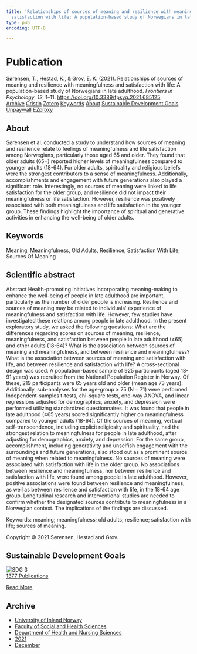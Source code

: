 ```yaml
---
title: 'Relationships of sources of meaning and resilience with meaningfulness and
  satisfaction with life: A population-based study of Norwegians in late adulthood'
type: pub
encoding: UTF-8

---
```

<h1>Publication</h1>
<article id="csl-bib-container-4CCUDWXX" class="csl-bib-container">
  <div class="csl-bib-body"> <div class="csl-entry">Sørensen, T., Hestad, K., &#38; Grov, E. K. (2021). Relationships of sources of meaning and resilience with meaningfulness and satisfaction with life: A population-based study of Norwegians in late adulthood. <i>Frontiers in Psychology</i>, <i>12</i>, 1–11. <a href="https://doi.org/10.3389/fpsyg.2021.685125">https://doi.org/10.3389/fpsyg.2021.685125</a></div> </div>
  <div class="csl-bib-buttons">
    <a href="#taxonomy-article-4CCUDWXX" alt="archive" class="csl-bib-button">Archive</a>
    <a href="https://app.cristin.no/results/show.jsf?id=1963965" alt="Cristin" class="csl-bib-button">Cristin</a>
    <a href="http://zotero.org/groups/5881554/items/4CCUDWXX" alt="Zotero" class="csl-bib-button">Zotero</a>
    <a href="#keywords-article-4CCUDWXX" alt="keywords" class="csl-bib-button">Keywords</a>
    <a href="#about-article-4CCUDWXX" alt="about_pub" class="csl-bib-button">About</a>
    <a href="#sdg-article-4CCUDWXX" alt="sdg" class="csl-bib-button">Sustainable Development Goals</a>
    <a href="https://www.frontiersin.org/articles/10.3389/fpsyg.2021.685125/pdf" alt="Unpaywall" class="csl-bib-button">Unpaywall</a>
    <a href="https://www.frontiersin.org/articles/10.3389/fpsyg.2021.685125/pdf" alt="EZproxy" class="csl-bib-button">EZproxy</a>
  </div>
  <div id="csl-bib-meta-container-4CCUDWXX"></div>
</article>
<div id="csl-bib-meta-4CCUDWXX" class="csl-bib-meta">
  <article id="about-article-4CCUDWXX" class="about_pub-article">
    <h1>About</h1>
    Sørensen et al. conducted a study to understand how sources of meaning and resilience relate to feelings of meaningfulness and life satisfaction among Norwegians, particularly those aged 65 and older. They found that older adults (65+) reported higher levels of meaningfulness compared to younger adults (18-64). For older adults, spirituality and religious beliefs were the strongest contributors to a sense of meaningfulness. Additionally, accomplishments and engagement with future generations also played a significant role. Interestingly, no sources of meaning were linked to life satisfaction for the older group, and resilience did not impact their meaningfulness or life satisfaction. However, resilience was positively associated with both meaningfulness and life satisfaction in the younger group. These findings highlight the importance of spiritual and generative activities in enhancing the well-being of older adults.
  </article>
  <article id="keywords-article-4CCUDWXX" class="keywords-article">
    <h1>Keywords</h1>
    Meaning, Meaningfulness, Old Adults, Resilience, Satisfaction With Life, Sources Of Meaning
  </article>
  <article id="abstract-article-4CCUDWXX" class="abstract-article">
    <h1>Scientific abstract</h1>
    Abstract 
Health-promoting initiatives incorporating meaning-making to enhance the well-being of people in late adulthood are important, particularly as the number of older people is increasing. Resilience and sources of meaning may be related to individuals' experience of meaningfulness and satisfaction with life. However, few studies have investigated these relations among people in late adulthood. In the present exploratory study, we asked the following questions: What are the differences regarding scores on sources of meaning, resilience, meaningfulness, and satisfaction between people in late adulthood (≥65) and other adults (18-64)? What is the association between sources of meaning and meaningfulness, and between resilience and meaningfulness? What is the association between sources of meaning and satisfaction with life, and between resilience and satisfaction with life? A cross-sectional design was used. A population-based sample of 925 participants (aged 18-91 years) was recruited from the National Population Register in Norway. Of these, 219 participants were 65 years old and older (mean age 73 years). Additionally, sub-analyses for the age-group ≥ 75 (N = 71) were performed. Independent-samples t-tests, chi-square tests, one-way ANOVA, and linear regressions adjusted for demographics, anxiety, and depression were performed utilizing standardized questionnaires. It was found that people in late adulthood (≥65 years) scored significantly higher on meaningfulness compared to younger adults (18-64). Of the sources of meaning, vertical self-transcendence, including explicit religiosity and spirituality, had the strongest relation to meaningfulness for people in late adulthood, after adjusting for demographics, anxiety, and depression. For the same group, accomplishment, including generativity and unselfish engagement with the surroundings and future generations, also stood out as a prominent source of meaning when related to meaningfulness. No sources of meaning were associated with satisfaction with life in the older group. No associations between resilience and meaningfulness, nor between resilience and satisfaction with life, were found among people in late adulthood. However, positive associations were found between resilience and meaningfulness, as well as between resilience and satisfaction with life, in the 18-64 age group. Longitudinal research and interventional studies are needed to confirm whether the designated sources contribute to meaningfulness in a Norwegian context. The implications of the findings are discussed. 
 
Keywords: meaning; meaningfulness; old adults; resilience; satisfaction with life; sources of meaning. 
 
Copyright © 2021 Sørensen, Hestad and Grov.
  </article>
  <article id="sdg-article-4CCUDWXX" class="sdg-article">
    <h1>Sustainable Development Goals</h1>
    <div class="sdg-container"><div id="sdg3" class="sdg">
        <img src="{{< params subfolder >}}images/sdg/sdg03_en.png" class="image" alt="SDG 3">
        <div class="sdg-overlay">
          <a href="{{< params subfolder >}}en/archive/?sdg=3#archive" class="sdg-publication-count"><span>1377</span> Publications</a>
          <p><a href="https://sdgs.un.org/goals/goal3" class="sdg-read-more">Read More</a></p>
        </div>
      </div></div>
  </article>
  <article id="taxonomy-article-4CCUDWXX" class="taxonomy-article">
    <h1>Archive</h1>
    <ul>
      <li><a href="{{< params subfolder >}}en/archive/?key=3DCRN523">University of Inland Norway</a></li>
      <li><a href="{{< params subfolder >}}en/archive/?key=IDKFS3MX">Faculty of Social and Health Sciences</a></li>
      <li><a href="{{< params subfolder >}}en/archive/?key=GTV4ECMZ">Department of Health and Nursing Sciences</a></li>
      <li><a href="{{< params subfolder >}}en/archive/?key=4IUS5XY3">2021</a></li>
      <li><a href="{{< params subfolder >}}en/archive/?key=LUI7SLNC">December</a></li>
    </ul>
  </article>
</div>

